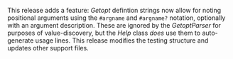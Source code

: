 This release adds a feature: _Getopt_ defintion strings now allow for noting positional arguments using the `#argname` and `#argname?` notation, optionally with an argument description. These are ignored by the _GetoptParser_ for purposes of value-discovery, but the _Help_ class *does* use them to auto-generate usage lines.
This release modifies the testing structure and updates other support files.

